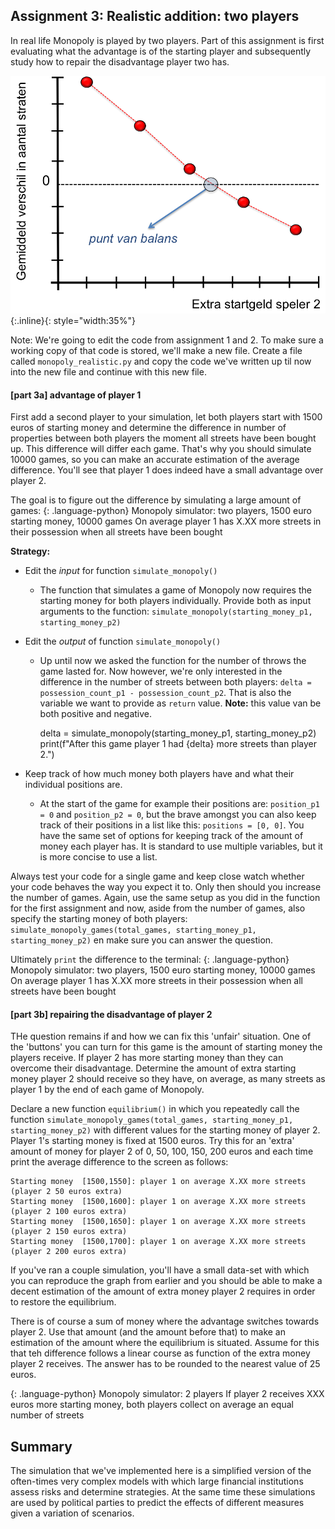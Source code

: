 ## Assignment 3: Realistic addition: two players

In real life Monopoly is played by two players. Part of this assignment is first evaluating what the advantage is of the starting player and subsequently study how to repair the disadvantage player two has.
 
![](Balans.png){:.inline}{: style="width:35%"}

Note: We're going to edit the code from assignment 1 and 2. To make sure a working copy of that code is stored, we'll make a new file. Create a file called `monopoly_realistic.py` and copy the code we've written up til now into the new file and continue with this new file.

#### [part 3a] advantage of player 1

First add a second player to your simulation, let both players start with 1500 euros of starting money and determine the difference in number of properties between both players the moment all streets have been bought up. This difference will differ each game. That's why you should simulate 10000 games, so you can make an accurate estimation of the average difference. You'll see that player 1 does indeed have a small advantage over player 2.

The goal is to figure out the difference by simulating a large amount of games:
{: .language-python}
	Monopoly simulator: two players, 1500 euro starting money, 10000 games
    On average player 1 has X.XX more streets in their possession when all streets have been bought


**Strategy:**

  * Edit the *input* for function `simulate_monopoly()`
      - The function that simulates a game of Monopoly now requires the starting money for both players individually. Provide both as input arguments to the function:
      `simulate_monopoly(starting_money_p1, starting_money_p2)`

  * Edit the *output* of function `simulate_monopoly()`

    - Up until now we asked the function for the number of throws the game lasted for. Now however, we're only interested in the difference in the number of streets between both players: `delta = possession_count_p1 - possession_count_p2`. That is also the variable we want to provide as `return` value. **Note:** this value van be both positive and negative.

      delta = simulate_monopoly(starting_money_p1, starting_money_p2)
      print(f"After this game player 1 had {delta} more streets than player 2.")

  * Keep track of how much money both players have and what their individual positions are.

    * At the start of the game for example their positions are: `position_p1 = 0` and `position_p2 = 0`, but the brave amongst you can also keep track of their positions in a list like this: `positions = [0, 0]`. You have the same set of options for keeping track of the amount of money each player has. It is standard to use multiple variables, but it is more concise to use a list.

Always test your code for a single game and keep close watch whether your code behaves the way you expect it to. Only then should you increase the number of games. Again, use the same setup as you did in the function for the first assignment and now, aside from the number of games, also specify the starting money of both players: `simulate_monopoly_games(total_games, starting_money_p1, starting_money_p2)` en make sure you can answer the question.

Ultimately `print` the difference to the terminal:
{: .language-python}
  Monopoly simulator: two players, 1500 euro starting money, 10000 games
    On average player 1 has X.XX more streets in their possession when all streets have been bought

#### [part 3b] repairing the disadvantage of player 2

THe question remains if and how we can fix this 'unfair' situation. One of the 'buttons' you can turn for this game is the amount of starting money the players receive. If player 2 has more starting money than they can overcome their disadvantage. Determine the amount of extra starting money player 2 should receive so they have, on average, as many streets as player 1 by the end of each game of Monopoly.

Declare a new function `equilibrium()` in which you repeatedly call the function `simulate_monopoly_games(total_games, starting_money_p1, starting_money_p2)` with different values for the starting money of player 2. Player 1's starting money is fixed at 1500 euros. Try this for an 'extra' amount of money for player 2 of 0, 50, 100, 150, 200 euros and each time print the average difference to the screen as follows:

    Starting money  [1500,1550]: player 1 on average X.XX more streets (player 2 50 euros extra)
    Starting money  [1500,1600]: player 1 on average X.XX more streets (player 2 100 euros extra)
    Starting money  [1500,1650]: player 1 on average X.XX more streets (player 2 150 euros extra)
    Starting money  [1500,1700]: player 1 on average X.XX more streets (player 2 200 euros extra)

If you've ran a couple simulation, you'll have a small data-set with which you can reproduce the graph from earlier and you should be able to make a decent estimation of the amount of extra money player 2 requires in order to restore the equilibrium.

There is of course a sum of money where the advantage switches towards player 2. Use that amount (and the amount before that) to make an estimation of the amount where the equilibrium is situated. Assume for this that teh difference follows a linear course as function of the extra money player 2 receives. The answer has to be rounded to the nearest value of 25 euros.

{: .language-python}
	Monopoly simulator: 2 players
    If player 2 receives XXX euros more starting money, both players collect on average an equal number of streets


## Summary

The simulation that we've implemented here is a simplified version of the often-times very complex models with which large financial institutions assess risks and determine strategies. At the same time these simulations are used by political parties to predict the effects of different measures given a variation of scenarios.




